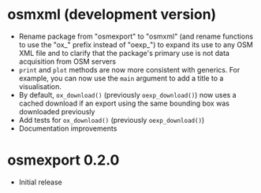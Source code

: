# osmxml (development version)

* Rename package from "osmexport" to "osmxml" (and rename functions to use the 
"ox_" prefix instead of "oexp_") to expand its use to any OSM XML file and to 
clarify that the package's primary use is not data acquisition from OSM servers
* `print` and `plot` methods are now more consistent with generics. For example, 
you can now use the `main` argument to add a title to a visualisation.
* By default, `ox_download()` (previously `oexp_download()`) now uses a cached 
download if an export using the same bounding box was downloaded previously
* Add tests for `ox_download()` (previously `oexp_download()`)
* Documentation improvements

# osmexport 0.2.0

* Initial release
